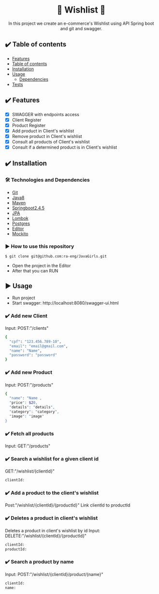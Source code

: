 <h1 align="center">🚀 Wishlist 🚀</h1>
<p align="center">  In this project we create an e-commerce's Wishlist using API Spring boot and git and swagger.
</p>

## :heavy_check_mark: Table of contents 

<!--ts-->
- [Features](#Features)
- [Table of contents ](#table-of-contents)
- [Installation](#installation)
- [Usage](#usage)
    - [Dependencies](#dependencies)
- [Tests](#tests)
<!--te-->


## :heavy_check_mark: Features

- [x] SWAGGER with endpoints access 
- [x] Client Register
- [x] Product Register
- [x] Add product in Client's wishlist
- [x] Remove product in Client's wishlist
- [x] Consult all products of Client's wishlist
- [x] Consult if a determined product is in Client's wishlist

## :heavy_check_mark: Installation

### 🛠 Technologies and Dependencies
* [Git](#Git)
* [Java8](#Java8)
* [Maven](#Maven)
* [Springboot2.4.5](#Springboot2.4.5)
* [JPA](#JPA)
* [Lombok](#Lombok)
* [Postgres](#Postgres)
* [Editor](#Editor4.5)
* [Mockito](#Mockito)

### :arrow_forward: How to use this repository
```bash
$ git clone git@github.com:ra-eng/JavaGirls.git
```
- Open the project in the Editor
- After that you can RUN


## :arrow_forward: Usage

- Run project
- Start swagger: http://localhost:8080/swagger-ui.html

### :heavy_check_mark: Add new Client
Input:
 POST:"/clients"
```bash
{
  "cpf": "123.456.789-10", 
  "email": "email@gmail.com",
  "name": "Name",
  "password": "password"   
}
```
### :heavy_check_mark: Add new Product
Input:
 POST:"/products"
```bash
{
  "name": "Name ,
  "price": $20,
  "details": "details",
  "category": "category",
  "image": "image"
}
```

### :heavy_check_mark: Fetch all products
Input:
 GET:"/products"

### :heavy_check_mark: Search a wishlist for a given client id
 GET:"/wishlist/{clientId}"
```bash
clientId: 
```

### :heavy_check_mark: Add a product to the client's wishlist
 Post:"/wishlist/{clientId}/{productId}"
Link clientId to productId

### :heavy_check_mark: Deletes a product in client's wishlist
Deletes a product in client's wishlist by id 
Input: 
 DELETE:"/wishlist/{clientId}/{productId}"
```bash
clientId: 
productId:
```
### :heavy_check_mark: Search a product by name
Input:
 POST:"/wishlist/{clientId}/product/{name}"
```bash
clientId: 
name:
```



